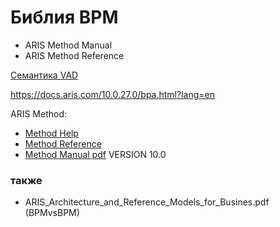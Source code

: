 # Библия BPM
- ARIS Method Manual
- ARIS Method Reference

[Семантика VAD](https://docs.aris.com/10.0.27.0/yay-method-reference/en/#/home/494393/en/1)

https://docs.aris.com/10.0.27.0/bpa.html?lang=en  

ARIS Method:
- [Method Help](https://docs.aris.com/10.0.27.0/yaa-method-help/en/#/index/en/1)
- [Method Reference](https://docs.aris.com/10.0.27.0/yay-method-reference/en/#/index/en/1)
- [Method Manual pdf](https://docs.aris.com/10.0.27.0/yaa-method-guide/en/Method-Manual.pdf) VERSION 10.0

### также
- ARIS_Architecture_and_Reference_Models_for_Busines.pdf (BPMvsBPM)
